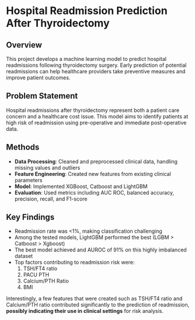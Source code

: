 # Hospital Readmission Prediction After Thyroidectomy

## Overview
This project develops a machine learning model to predict hospital readmissions following thyroidectomy surgery. Early prediction of potential readmissions can help healthcare providers take preventive measures and improve patient outcomes.

## Problem Statement
Hospital readmissions after thyroidectomy represent both a patient care concern and a healthcare cost issue. This model aims to identify patients at high risk of readmission using pre-operative and immediate post-operative data.

## Methods
- **Data Processing**: Cleaned and preprocessed clinical data, handling missing values and outliers
- **Feature Engineering**: Created new features from existing clinical parameters
- **Model**: Implemented XGBoost, Catboost and LightGBM
- **Evaluation**: Used metrics including AUC ROC, balanced accuracy, precision, recall, and F1-score

## Key Findings
- Readmission rate was <1%, making classification challenging
- Among the tested models, LightGBM performed the best (LGBM > Catboost > Xgboost)
- The best model achieved and AUROC of 91% on this highly imbalanced dataset
- Top factors contributing to readmission risk were:
  1. TSH/FT4 ratio
  2. PACU PTH
  3. Calcium/PTH Ratio
  4. BMI

Interestingly, a few features that were created such as TSH/FT4 ratio and Calcium/PTH ratio contributed significantly to the prediction of readmission, **possibly indicating their use in clinical settings** for risk analysis.
